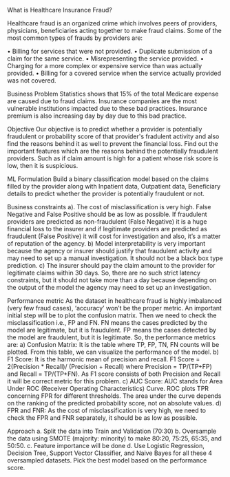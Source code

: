 What is Healthcare Insurance Fraud?


Healthcare fraud is an organized crime which involves peers of providers, physicians, beneficiaries acting together to make fraud claims.
Some of the most common types of frauds by providers are: 

•	Billing for services that were not provided.
•	Duplicate submission of a claim for the same service. 
•	Misrepresenting the service provided. 
•	Charging for a more complex or expensive service than was actually provided. 
•	Billing for a covered service when the service actually provided was not covered.

Business Problem
Statistics shows that 15% of the total Medicare expense are caused due to fraud claims. Insurance companies are the most vulnerable institutions impacted due to these bad practices. Insurance premium is also increasing day by day due to this bad practice.

Objective
Our objective is to predict whether a provider is potentially fraudulent or probability score of that provider's fradulent activity and also find the reasons behind it as well to prevent the financial loss.
Find out the important features which are the reasons behind the potentially fraudulent providers. Such as if claim amount is high for a patient whose risk score is low, then it is suspicious.

ML Formulation
Build a binary classification model based on the claims filled by the provider along with Inpatient data, Outpatient data, Beneficiary details to predict whether the provider is potentially fraudulent or not.

Business constraints
a).	The cost of misclassification is very high. False Negative and False Positive should be as low as possible. If fraudulent providers are predicted as non-fraudulent (False Negative) it is a huge financial loss to the insurer and if legitimate providers are predicted as fraudulent (False Positive) it will cost for investigation and also, it’s a matter of reputation of the agency.
b)	Model interpretability is very important because the agency or insurer should justify that fraudulent activity and may need to set up a manual investigation. It should not be a black box type prediction.
c) 	The insurer should pay the claim amount to the provider for legitimate claims within 30 days. So, there are no such strict latency constraints, but it should not take more than a day because depending on the output of the model the agency may need to set up an investigation.

Performance metric
As the dataset in healthcare fraud is highly imbalanced (very few fraud cases), ‘accuracy’ won’t be the proper metric. An important initial step will be to plot the confusion matrix. Then we need to check the misclassification i.e., FP and FN. FN means the cases predicted by the model are legitimate, but it is fraudulent. FP means the cases detected by the model are fraudulent, but it is legitimate.
So, the performance metrics are:
a) Confusion Matrix: It is the table where TP, FP, TN, FN counts will be plotted. From this table, we can visualize the performance of the model.
b) F1 Score: It is the harmonic mean of precision and recall.
F1 Score = 2(Precision * Recall)/ (Precision + Recall)
where Precision = TP/(TP+FP) and Recall = TP/(TP+FN). As F1 score consists of both Precision and Recall it will be correct metric for this problem.
c) AUC Score: AUC stands for Area Under ROC (Receiver Operating Characteristics) Curve. ROC plots TPR concerning FPR for different thresholds. The area under the curve depends on the ranking of the predicted probability score, not on absolute values.
d) FPR and FNR: As the cost of misclassification is very high, we need to check the FPR and FNR separately, it should be as low as possible.

Approach
a. 	Split the data into Train and Validation (70:30)
b. 	Oversample the data using SMOTE (majority: minority) to make 80:20, 75:25, 65:35, and 50:50.
c.	Feature importance will be done
d. 	Use Logistic Regression, Decision Tree, Support Vector Classifier, and Naive Bayes for all these 4 oversampled datasets. Pick the best model based on the performance score.
